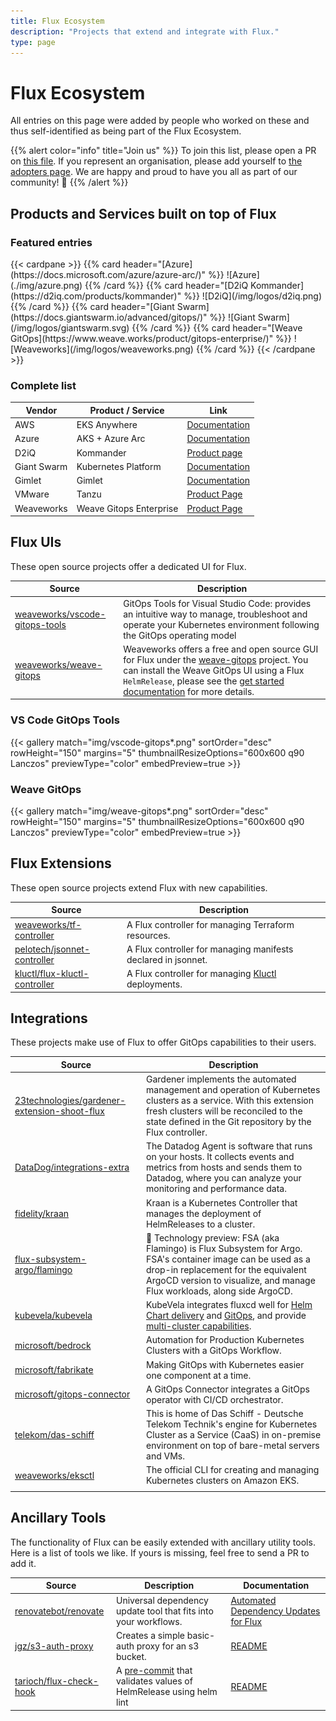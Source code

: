 ```yaml
---
title: Flux Ecosystem
description: "Projects that extend and integrate with Flux."
type: page
---
```


<div class="ecosystem-page">

# Flux Ecosystem

All entries on this page were added by people who worked on these and thus self-identified as being part of the Flux Ecosystem.

{{% alert color="info" title="Join us" %}}
To join this list, please open a PR on [this file](https://github.com/fluxcd/website/blob/main/content/en/ecosystem/index.md).
If you represent an organisation, please add yourself to [the adopters page](/adopters).
We are happy and proud to have you all as part of our community! :sparkling_heart:
{{% /alert %}}

## Products and Services built on top of Flux

### Featured entries

<div class="ecosystem">
{{< cardpane >}}
{{% card header="[Azure](https://docs.microsoft.com/azure/azure-arc/)" %}}
![Azure](./img/azure.png)
{{% /card %}}
{{% card header="[D2iQ Kommander](https://d2iq.com/products/kommander)" %}}
![D2iQ](/img/logos/d2iq.png)
{{% /card %}}
{{% card header="[Giant Swarm](https://docs.giantswarm.io/advanced/gitops/)" %}}
![Giant Swarm](/img/logos/giantswarm.svg)
{{% /card %}}
{{% card header="[Weave GitOps](https://www.weave.works/product/gitops-enterprise/)" %}}
![Weaveworks](/img/logos/weaveworks.png)
{{% /card %}}
{{< /cardpane >}}
</div>

### Complete list

| Vendor      | Product / Service       | Link                                                                                          |
|-------------|-------------------------|-----------------------------------------------------------------------------------------------|
| AWS         | EKS Anywhere            | [Documentation](https://anywhere.eks.amazonaws.com/docs/tasks/cluster/cluster-flux/)          |
| Azure       | AKS + Azure Arc         | [Documentation](https://docs.microsoft.com/azure/azure-arc/)                                  |
| D2iQ        | Kommander               | [Product page](https://d2iq.com/products/kommander)                                           |
| Giant Swarm | Kubernetes Platform     | [Documentation](https://docs.giantswarm.io/advanced/gitops/)                                  |
| Gimlet      | Gimlet                  | [Documentation](https://gimlet.io/concepts/components/)                                       |
| VMware      | Tanzu                   | [Product Page](https://tanzu.vmware.com/tanzu)                                                |
| Weaveworks  | Weave Gitops Enterprise | [Product Page](https://www.weave.works/product/gitops-enterprise/)                            |

## Flux UIs

These open source projects offer a dedicated UI for Flux.

| Source                                                                | Description                                                                                                                                                                                                                                                                                                             |
|-----------------------------------------------------------------------|-------------------------------------------------------------------------------------------------------------------------------------------------------------------------------------------------------------------------------------------------------------------------------------------------------------------------|
| [weaveworks/vscode-gitops-tools](https://github.com/weaveworks/vscode-gitops-tools)                             | GitOps Tools for Visual Studio Code: provides an intuitive way to manage, troubleshoot and operate your Kubernetes environment following the GitOps operating model                                                                      |
| [weaveworks/weave-gitops](https://github.com/weaveworks/weave-gitops) | Weaveworks offers a free and open source GUI for Flux under the [weave-gitops](https://docs.gitops.weave.works/docs/intro) project. You can install the Weave GitOps UI using a Flux `HelmRelease`, please see the [get started documentation](https://docs.gitops.weave.works/docs/getting-started/) for more details. |


### VS Code GitOps Tools

{{< gallery match="img/vscode-gitops*.png" sortOrder="desc" rowHeight="150" margins="5"
            thumbnailResizeOptions="600x600 q90 Lanczos" previewType="color" embedPreview=true >}}


### Weave GitOps

{{< gallery match="img/weave-gitops*.png" sortOrder="desc" rowHeight="150" margins="5"
            thumbnailResizeOptions="600x600 q90 Lanczos" previewType="color" embedPreview=true >}}


## Flux Extensions

These open source projects extend Flux with new capabilities.

| Source                                                                            | Description                                                             |
|-----------------------------------------------------------------------------------|-------------------------------------------------------------------------|
| [weaveworks/tf-controller](https://github.com/weaveworks/tf-controller)           | A Flux controller for managing Terraform resources.                     |
| [pelotech/jsonnet-controller](https://github.com/pelotech/jsonnet-controller)     | A Flux controller for managing manifests declared in jsonnet.           |
| [kluctl/flux-kluctl-controller](https://github.com/kluctl/flux-kluctl-controller) | A Flux controller for managing [Kluctl](https://kluctl.io) deployments. |

## Integrations

These projects make use of Flux to offer GitOps capabilities to their users.

| Source                                                                                                          | Description                                                                                                                                                                                                                                                     |
|-----------------------------------------------------------------------------------------------------------------|-----------------------------------------------------------------------------------------------------------------------------------------------------------------------------------------------------------------------------------------------------------------|
| [23technologies/gardener-extension-shoot-flux](https://github.com/23technologies/gardener-extension-shoot-flux) | Gardener implements the automated management and operation of Kubernetes clusters as a service. With this extension fresh clusters will be reconciled to the state defined in the Git repository by the Flux controller.                                        |
| [DataDog/integrations-extra](https://github.com/DataDog/integrations-extras/tree/master/fluxcd/)                                                       | The Datadog Agent is software that runs on your hosts. It collects events and metrics from hosts and sends them to Datadog, where you can analyze your monitoring and performance data. |
| [fidelity/kraan](https://github.com/fidelity/kraan)                                                             | Kraan is a Kubernetes Controller that manages the deployment of HelmReleases to a cluster.                                                                                                                                                                      |
| [flux-subsystem-argo/flamingo](https://github.com/flux-subsystem-argo/flamingo)                                 | 🚧 Technology preview: FSA (aka Flamingo) is Flux Subsystem for Argo. FSA's container image can be used as a drop-in replacement for the equivalent ArgoCD version to visualize, and manage Flux workloads, along side ArgoCD.                                  |
| [kubevela/kubevela](https://github.com/kubevela/kubevela)                                                       | KubeVela integrates fluxcd well for [Helm Chart delivery](https://kubevela.io/docs/tutorials/helm) and [GitOps](https://kubevela.io/docs/case-studies/gitops), and provide [multi-cluster capabilities](https://kubevela.io/docs/tutorials/helm-multi-cluster). |
| [microsoft/bedrock](https://github.com/microsoft/bedrock)                                                       | Automation for Production Kubernetes Clusters with a GitOps Workflow.                                                                                                                                                                                           |
| [microsoft/fabrikate](https://github.com/microsoft/fabrikate)                                                   | Making GitOps with Kubernetes easier one component at a time.                                                                                                                                                                                                   |
| [microsoft/gitops-connector](https://github.com/microsoft/gitops-connector)                                     | A GitOps Connector integrates a GitOps operator with CI/CD orchestrator.                                                                                                                                                                                        |
| [telekom/das-schiff](https://github.com/telekom/das-schiff)                                                     | This is home of Das Schiff - Deutsche Telekom Technik's engine for Kubernetes Cluster as a Service (CaaS) in on-premise environment on top of bare-metal servers and VMs.                                                                                       |
| [weaveworks/eksctl](https://github.com/weaveworks/eksctl)                                                       | The official CLI for creating and managing Kubernetes clusters on Amazon EKS.                                                                                                                                                                                   |
|           |

## Ancillary Tools

The functionality of Flux can be easily extended with ancillary utility tools. Here is a list of tools we like. If yours is missing, feel free to send a PR to add it.

| Source                                                                | Description                                                                                 | Documentation                                                                               |
|-----------------------------------------------------------------------|---------------------------------------------------------------------------------------------|---------------------------------------------------------------------------------------------|
| [renovatebot/renovate](renovatebot/renovate)                          | Universal dependency update tool that fits into your workflows.                             | [Automated Dependency Updates for Flux](https://docs.renovatebot.com/modules/manager/flux/) |
| [jgz/s3-auth-proxy](https://github.com/jgz/s3-auth-proxy)             | Creates a simple basic-auth proxy for an s3 bucket.                                         | [README](https://github.com/jgz/s3-auth-proxy#readme)                                       |
| [tarioch/flux-check-hook](https://github.com/tarioch/flux-check-hook) | A [pre-commit](https://pre-commit.com) that validates values of HelmRelease using helm lint | [README](https://github.com/tarioch/flux-check-hook#readme)                                 |

</div>
